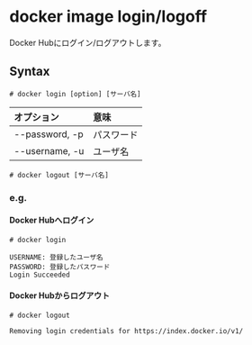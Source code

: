 # docker image login/logoff
Docker Hubにログイン/ログアウトします。
## Syntax
```
# docker login [option] [サーバ名]
```
|オプション|意味|
|:---|:---|
|--password, -p|パスワード|
|--username, -u|ユーザ名|
```
# docker logout [サーバ名]
```
### e.g.
#### Docker Hubへログイン
```
# docker login
```
```
USERNAME: 登録したユーザ名
PASSWORD: 登録したパスワード
Login Succeeded
```
#### Docker Hubからログアウト
```
# docker logout
```
```
Removing login credentials for https://index.docker.io/v1/
```
